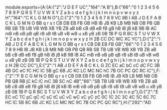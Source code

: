 module.exports={A:{A:{"2":"J D E F UC","164":"A B"},B:{"66":"0 1 2 3 4 5 6 7 8 9 P Q R S T U V W X Y Z a b c d e f g h i j k l m n o p v w x y z H","164":"C K L G M N O"},C:{"2":"0 1 2 3 4 5 6 7 8 9 VC 8B I AB J D E F A B C K L G M N O BB q r s t CB DB EB FB GB HB IB JB KB LB MB NB OB PB QB RB SB TB UB VB WB XB YB ZB aB bB cB dB eB fB gB hB iB jB kB 9B lB AC mB nB oB pB qB rB sB tB uB vB wB u xB yB zB 0B 1B P Q R BC S T U V W X Y Z a b c d e f g h i j k l m n o p v w x y z H 2B CC DC WC XC YC"},D:{"2":"I AB J D E F A B C K L G M N O BB q r s t CB DB EB FB GB","66":"0 1 2 3 4 5 6 7 8 9 HB IB JB KB LB MB NB OB PB QB RB SB TB UB VB WB XB YB ZB aB bB cB dB eB fB gB hB iB jB kB 9B lB AC mB nB oB pB qB rB sB tB uB vB wB u xB yB zB 0B 1B P Q R S T U V W X Y Z a b c d e f g h i j k l m n o p v w x y z H 2B CC DC"},E:{"2":"I AB J D E F A B C K L G ZC EC aC bC cC dC FC 3B 4B GC eC fC HC IC 5B gC 6B JC KC LC MC NC hC 7B OC PC QC RC iC"},F:{"2":"F B C G M N O BB q r s t CB DB EB FB GB HB IB JB KB LB MB NB OB PB QB RB jC kC lC mC 3B SC nC 4B","66":"SB TB UB VB WB XB YB ZB aB bB cB dB eB fB gB hB iB jB kB lB mB nB oB pB qB rB sB tB uB vB wB u xB yB zB 0B 1B P Q R BC S T U V W X Y Z a b c d e f g h i j k l m n o p"},G:{"2":"E EC oC TC pC qC rC sC tC uC vC wC xC yC zC 0C 1C 2C 3C 4C 5C 6C 7C HC IC 5B 8C 6B JC KC LC MC NC 9C 7B OC PC QC RC"},H:{"292":"AD